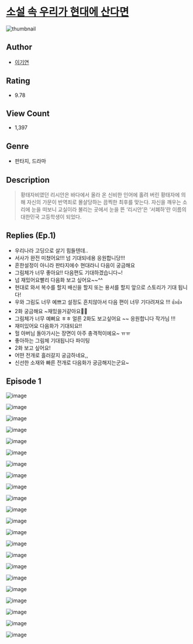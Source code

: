 # [소설 속 우리가 현대에 산다면](https://comic.naver.com/challenge/list?titleId=810020)
![thumbnail](https://image-comic.pstatic.net/user_contents_data/challenge_comic/2023/05/23/185414/upload_4063432366689956451_480x623.jpeg)

## Author
- [이기연](https://comic.naver.com/artistTitle?id=185414)

## Rating
- 9.78

## View Count
- 1,397

## Genre
- 판타지, 드라마

## Description
> 황태자비였던 리시안은 바다에서 올라 온 신비한 인어에 홀려 버린 황태자에 의해 자신의 가문이 반역죄로 몰살당하는 끔찍한 최후를 맞는다. 자신을 깨우는 소리에 눈을 떠보니 교실이라 불리는 곳에서 눈을 뜬 ‘리시안’은 ‘서폐하’란 이름의 대한민국 고등학생이 되었다.

## Replies (Ep.1)
- 우리나라 고딩으로 살기 힘들텐데..
- 서사가 완전 미쳤어요!!! 넘 기대되네용 응원합니당!!!
- 흔한설정이 아니라 판타지에수 현대라니 다음이 궁금해요
- 그림체가 너무 좋아요!! 다음편도 기대하겠습니다~!
- 넘 재밌어요빨리 다음화 보고 싶어요~~^^
- 현대로 와서 복수를 할지 배신을 할지 또는 용서를 할지 앞으로 스토리가 기대 됩니다!
- 우와 그림도 너무 예쁘고 설정도 흔치않아서 다음 편이 너무 기다려져요 !!! 👍👍
- 2화 궁금해요 ~재밌을거같아요🙌🏻
- 그림체가 너무 예뻐요 ㅎㅎ 얼른 2화도 보고싶어요 ~~ 응원합니다 작가님 !!!
- 재미있어요 다음화가 기대되요!!
- 헐 아버님 돌아가시는 장면이 아주 충격적이에요~ ㅠㅠ
- 좋아하는 그림체 기대됩니다 파이팅
- 2화 보고 싶어요!
- 어떤 전개로 흘러갈지 궁금하네요,,
- 신선한 소재와 빠른 전개로 다음화가 궁금해지는군요~

## Episode 1
![image](https://image-comic.pstatic.net/user_contents_data/challenge_comic/2023/05/23/185414/upload_3847312360359605045.jpeg)

![image](https://image-comic.pstatic.net/user_contents_data/challenge_comic/2023/05/23/185414/upload_7365131841343677027.jpeg)

![image](https://image-comic.pstatic.net/user_contents_data/challenge_comic/2023/05/23/185414/upload_7234300952791233849.jpeg)

![image](https://image-comic.pstatic.net/user_contents_data/challenge_comic/2023/05/23/185414/upload_7292844450100032867.jpeg)

![image](https://image-comic.pstatic.net/user_contents_data/challenge_comic/2023/05/23/185414/upload_4063988710309847860.jpeg)

![image](https://image-comic.pstatic.net/user_contents_data/challenge_comic/2023/05/23/185414/upload_7075495203493589552.jpeg)

![image](https://image-comic.pstatic.net/user_contents_data/challenge_comic/2023/05/23/185414/upload_7291999831963414838.jpeg)

![image](https://image-comic.pstatic.net/user_contents_data/challenge_comic/2023/05/23/185414/upload_3847253180092068915.jpeg)

![image](https://image-comic.pstatic.net/user_contents_data/challenge_comic/2023/05/23/185414/upload_3846973916886556981.jpeg)

![image](https://image-comic.pstatic.net/user_contents_data/challenge_comic/2023/05/23/185414/upload_3546692704332362341.jpeg)

![image](https://image-comic.pstatic.net/user_contents_data/challenge_comic/2023/05/23/185414/upload_7147321693145805922.jpeg)

![image](https://image-comic.pstatic.net/user_contents_data/challenge_comic/2023/05/23/185414/upload_7018072998246167861.jpeg)

![image](https://image-comic.pstatic.net/user_contents_data/challenge_comic/2023/05/23/185414/upload_3486124096358789168.jpeg)

![image](https://image-comic.pstatic.net/user_contents_data/challenge_comic/2023/05/23/185414/upload_3978197335539136560.jpeg)

![image](https://image-comic.pstatic.net/user_contents_data/challenge_comic/2023/05/23/185414/upload_7293408319173113655.jpeg)

![image](https://image-comic.pstatic.net/user_contents_data/challenge_comic/2023/05/23/185414/upload_3546693975760450148.jpeg)

![image](https://image-comic.pstatic.net/user_contents_data/challenge_comic/2023/05/23/185414/upload_3906935591058815334.jpeg)

![image](https://image-comic.pstatic.net/user_contents_data/challenge_comic/2023/05/23/185414/upload_7005405537700753509.jpeg)

![image](https://image-comic.pstatic.net/user_contents_data/challenge_comic/2023/05/23/185414/upload_3919320493553889846.jpeg)

![image](https://image-comic.pstatic.net/user_contents_data/challenge_comic/2023/05/23/185414/upload_4122312309621745252.jpeg)

![image](https://image-comic.pstatic.net/user_contents_data/challenge_comic/2023/05/23/185414/upload_7363447403152750435.jpeg)

![image](https://image-comic.pstatic.net/user_contents_data/challenge_comic/2023/05/23/185414/upload_3474302143830517346.jpeg)
